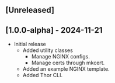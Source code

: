 ## [Unreleased]

## [1.0.0-alpha] - 2024-11-21

- Initial release
  - Added utility classes
    - Manage NGINX configs.
    - Manage certs through mkcert.
  - Added an example NGINX template.
  - Added Thor CLI.
